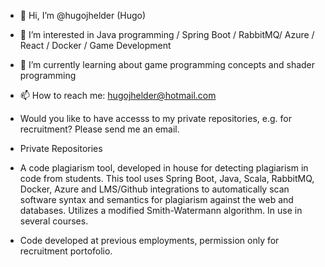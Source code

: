 - 👋 Hi, I’m @hugojhelder (Hugo)
- 👀 I’m interested in Java programming /  Spring Boot / RabbitMQ/ Azure / React / Docker / Game Development
- 🌱 I’m currently learning about game programming concepts and shader programming
- 📫 How to reach me: hugojhelder@hotmail.com
- Would you like to have accesss to my private repositories, e.g. for recruitment? Please send me an email.

- Private Repositories
- A code plagiarism tool, developed in house for detecting plagiarism in code from students. This tool uses Spring Boot, Java, Scala, RabbitMQ, Docker, Azure and LMS/Github integrations to automatically scan software syntax and semantics for plagiarism against the web and databases. Utilizes a modified Smith-Watermann algorithm. In use in several courses.
- Code developed at previous employments, permission only for recruitment portofolio.

<!---
hugojhelder/hugojhelder is a ✨ special ✨ repository because its `README.md` (this file) appears on your GitHub profile.
You can click the Preview link to take a look at your changes.
--->
